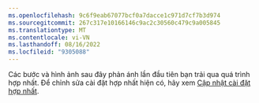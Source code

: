 ```yaml
---
ms.openlocfilehash: 9c6f9eab67077bcf0a7dacce1c971d7cf7b3d974
ms.sourcegitcommit: 267c317e10166146c9ac2c30560c479c9a005845
ms.translationtype: MT
ms.contentlocale: vi-VN
ms.lasthandoff: 08/16/2022
ms.locfileid: "9305088"
---
```

Các bước và hình ảnh sau đây phản ánh lần đầu tiên bạn trải qua quá trình hợp nhất. Để chỉnh sửa cài đặt hợp nhất hiện có, hãy xem [Cập nhật cài đặt hợp nhất](../data-unification-update.md).
